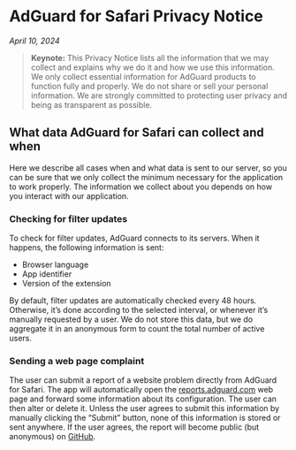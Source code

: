 # AdGuard for Safari Privacy Notice

*April 10, 2024*

>**Keynote:** This Privacy Notice lists all the information that we may collect and explains why we do it and how we use this information. We only collect essential information for AdGuard products to function fully and properly. We do not share or sell your personal information. We are strongly committed to protecting user privacy and being as transparent as possible.

## What data AdGuard for Safari can collect and when

Here we describe all cases when and what data is sent to our server, so you can be sure that we only collect the minimum necessary for the application to work properly. The information we collect about you depends on how you interact with our application.

###  Checking for filter updates

To check for filter updates, AdGuard connects to its servers. When it happens, the following information is sent:

* Browser language
* App identifier
* Version of the extension

By default, filter updates are automatically checked every 48 hours. Otherwise, it’s done according to the selected interval, or whenever it’s manually requested by a user. We do not store this data, but we do aggregate it in an anonymous form to count the total number of active users.

### Sending a web page complaint

The user can submit a report of a website problem directly from AdGuard for Safari. The app will automatically open the [reports.adguard.com](https://reports.adguard.com/new_issue.html) web page and forward some information about its configuration. The user can then alter or delete it.
Unless the user agrees to submit this information by manually clicking the “Submit” button, none of this information is stored or sent anywhere. If the user agrees, the report will become public (but anonymous) on [GitHub](https://github.com/adguardteam/adguardfilters/issues).
